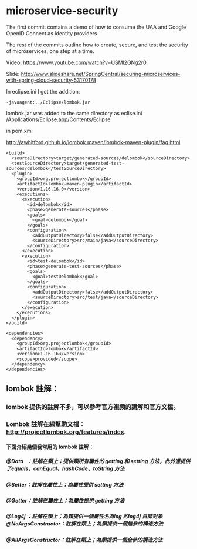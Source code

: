 # microservice-security
The first commit contains a demo of how to consume the UAA and Google OpenID Connect as identity providers

The rest of the commits outline how to create, secure, and test the security of microservices, one step at a time.


Video: https://www.youtube.com/watch?v=USMl2GNg2r0

Slide: http://www.slideshare.net/SpringCentral/securing-microservices-with-spring-cloud-security-53170178

In eclipse.ini I got the addition: 
```
-javaagent:../Eclipse/lombok.jar
```
lombok.jar was added to the same directory as eclise.ini /Applications/Eclipse.app/Contents/Eclipse

in pom.xml

http://awhitford.github.io/lombok.maven/lombok-maven-plugin/faq.html 
```
<build>
  <sourceDirectory>target/generated-sources/delombok</sourceDirectory>
  <testSourceDirectory>target/generated-test-sources/delombok</testSourceDirectory>
  <plugin>
    <groupId>org.projectlombok</groupId>
    <artifactId>lombok-maven-plugin</artifactId>
    <version>1.16.16.0</version>
    <executions>
      <execution>
        <id>delombok</id>
        <phase>generate-sources</phase>
        <goals>
          <goal>delombok</goal>
        </goals>
        <configuration>
          <addOutputDirectory>false</addOutputDirectory>
          <sourceDirectory>src/main/java</sourceDirectory>
        </configuration>
      </execution>
      <execution>
        <id>test-delombok</id>
        <phase>generate-test-sources</phase>
        <goals>
          <goal>testDelombok</goal>
        </goals>
        <configuration>
          <addOutputDirectory>false</addOutputDirectory>
          <sourceDirectory>src/test/java</sourceDirectory>
        </configuration>
      </execution>
    </executions>
  </plugin>
</build>

<dependencies>
  <dependency>
    <groupId>org.projectlombok</groupId>
    <artifactId>lombok</artifactId>
    <version>1.16.16</version>
    <scope>provided</scope>
  </dependency>
</dependencies>
```

## lombok 註解：    
### lombok 提供的註解不多，可以參考官方視頻的講解和官方文檔。    
### Lombok 註解在線幫助文檔：http://projectlombok.org/features/index.     
#### 下面介紹幾個我常用的 lombok 註解：         
##### @Data   ：註解在類上；提供類所有屬性的 getting 和 setting 方法，此外還提供了equals、canEqual、hashCode、toString 方法         
##### @Setter：註解在屬性上；為屬性提供 setting 方法         
##### @Getter：註解在屬性上；為屬性提供 getting 方法         
##### @Log4j ：註解在類上；為類提供一個屬性名為log 的log4j 日誌對象@NoArgsConstructor：註解在類上；為類提供一個無參的構造方法
##### @AllArgsConstructor：註解在類上；為類提供一個全參的構造方法
